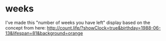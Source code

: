 # weeks
I've made this "number of weeks you have left" display based on the concept from here: http://count.life/?showClock=true&birthday=1988-06-13&lifespan=81&background=orange